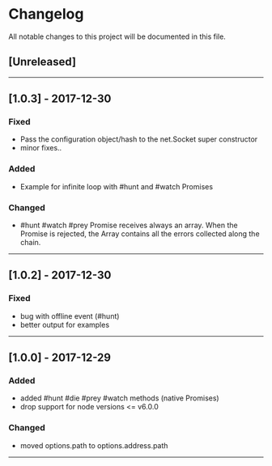 # Changelog

All notable changes to this project will be documented in this file.

## [Unreleased]

------------------------------------------------------------------------------

## [1.0.3] - 2017-12-30

### Fixed 
 - Pass the configuration object/hash to the net.Socket super constructor
 - minor fixes..

### Added
 - Example for infinite loop with #hunt and #watch Promises

### Changed
 - #hunt #watch #prey Promise receives always an array. When the Promise
   is rejected, the Array contains all the errors collected along the chain.

------------------------------------------------------------------------------

## [1.0.2] - 2017-12-30

### Fixed 
 - bug with offline event (#hunt) 
 - better output for examples

------------------------------------------------------------------------------

## [1.0.0] - 2017-12-29

### Added
 - added #hunt #die #prey #watch methods (native Promises)
 - drop support for node versions <= v6.0.0

### Changed
 - moved options.path to options.address.path
 
------------------------------------------------------------------------------
